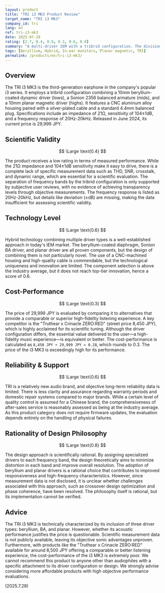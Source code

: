 ```yaml
---
layout: product
title: "TRI i3 MK3 Product Review"
target_name: "TRI i3 MK3"
company_id: tri
lang: en
ref: tri-i3-mk3
date: 2025-07-28
rating: [2.7, 0.4, 0.6, 0.3, 0.6, 0.8]
summary: "A multi-driver IEM with a tribrid configuration. The division of roles for each driver is rational, but scientific validity is unknown due to undisclosed measurement data. Cost-performance is exceedingly low as cheaper alternatives offer a comparable listening experience."
tags: [Beryllium, Hybrid, In-ear monitors, Planar magnetic, TRI]
permalink: /products/en/tri-i3-mk3/
---
```

## Overview

The TRI i3 MK3 is the third-generation earphone in the company's popular i3 series. It employs a tribrid configuration combining a 10mm beryllium-coated dynamic driver (lows), a Sonion 2356 balanced armature (mids), and a 10mm planar magnetic driver (highs). It features a CNC aluminum alloy housing paired with a silver-plated cable and a standard 4.4mm balanced plug. Specifications include an impedance of 21Ω, sensitivity of 104±1dB, and a frequency response of 20Hz-20kHz. Released in June 2024, its current price is 29,999 JPY.

## Scientific Validity

$$ \Large \text{0.4} $$

The product receives a low rating in terms of measured performance. While the 21Ω impedance and 104±1dB sensitivity make it easy to drive, there is a complete lack of specific measurement data such as THD, SNR, crosstalk, and dynamic range, which are essential for a scientific evaluation. The separation of frequency bands by the tribrid configuration is only supported by subjective user reviews, with no evidence of achieving transparency levels through objective measurements. The frequency response is listed as 20Hz-20kHz, but details like deviation (±dB) are missing, making the data insufficient for assessing scientific validity.

## Technology Level

$$ \Large \text{0.6} $$

Hybrid technology combining multiple driver types is a well-established approach in today's IEM market. The beryllium-coated diaphragm, Sonion BA driver, and planar driver are all proven components, but the design of combining them is not particularly novel. The use of a CNC-machined housing and high-quality cable is commendable, but the technological uniqueness and innovation are limited. The component selection is above the industry average, but it does not reach top-tier innovation, hence a score of 0.6.

## Cost-Performance

$$ \Large \text{0.3} $$

The price of 29,999 JPY is evaluated by comparing it to alternatives that provide a comparable or superior high-fidelity listening experience. A key competitor is the "Truthear x Crinacle ZERO:RED" (street price 8,450 JPY), which is highly acclaimed for its scientific tuning. Although the driver configuration differs, the essential value delivered to the user—a high-fidelity music experience—is equivalent or better. The cost-performance is calculated as `8,450 JPY ÷ 29,999 JPY ≈ 0.28`, which rounds to 0.3. The price of the i3 MK3 is exceedingly high for its performance.

## Reliability & Support

$$ \Large \text{0.6} $$

TRI is a relatively new audio brand, and objective long-term reliability data is limited. There is less clarity and assurance regarding warranty periods and domestic repair systems compared to major brands. While a certain level of quality control is assumed for a Chinese brand, the comprehensiveness of after-sales service is reasonably assessed as being at the industry average. As this product category does not require firmware updates, the evaluation depends entirely on the handling of physical failures.

## Rationality of Design Philosophy

$$ \Large \text{0.8} $$

The design approach is scientifically rational. By assigning specialized drivers to each frequency band, the design theoretically aims to minimize distortion in each band and improve overall resolution. The adoption of beryllium and planar drivers is a rational choice that contributes to improved responsiveness and high-frequency characteristics. However, since measurement data is not disclosed, it is unclear whether challenges associated with this approach, such as crossover design optimization and phase coherence, have been resolved. The philosophy itself is rational, but its implementation cannot be verified.

## Advice

The TRI i3 MK3 is technically characterized by its inclusion of three driver types: beryllium, BA, and planar. However, whether its acoustic performance justifies the price is questionable. Scientific measurement data is not publicly available, leaving its objective sonic advantages unproven. Furthermore, with products like the "Truthear x Crinacle ZERO:RED" available for around 8,500 JPY offering a comparable or better listening experience, the cost-performance of the i3 MK3 is extremely poor. We cannot recommend this product to anyone other than audiophiles with a specific attachment to its driver configuration or design. We strongly advise considering more affordable products with high objective performance evaluations.

(2025.7.28)
